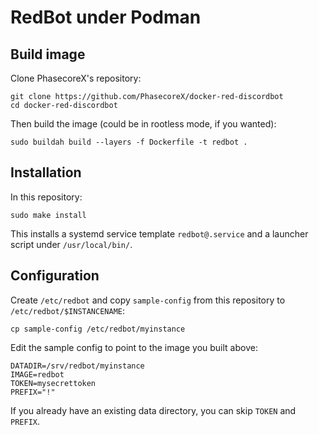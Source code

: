 # RedBot under Podman

## Build image

Clone PhasecoreX's repository:

```
git clone https://github.com/PhasecoreX/docker-red-discordbot
cd docker-red-discordbot
```

Then build the image (could be in rootless mode, if you wanted):

```
sudo buildah build --layers -f Dockerfile -t redbot .
```

## Installation

In this repository:

```
sudo make install
```

This installs a systemd service template `redbot@.service` and a launcher script under `/usr/local/bin/`.

## Configuration

Create `/etc/redbot` and copy `sample-config` from this repository to `/etc/redbot/$INSTANCENAME`:

```
cp sample-config /etc/redbot/myinstance
```

Edit the sample config to point to the image you built above:

```
DATADIR=/srv/redbot/myinstance
IMAGE=redbot
TOKEN=mysecrettoken
PREFIX="!"
```

If you already have an existing data directory, you can skip `TOKEN` and `PREFIX`.
